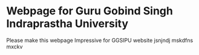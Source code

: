 # Webpage for Guru Gobind Singh Indraprastha University
Please make this webpage Impressive for GGSIPU website
jsnjndj mskdfns
mxckv
